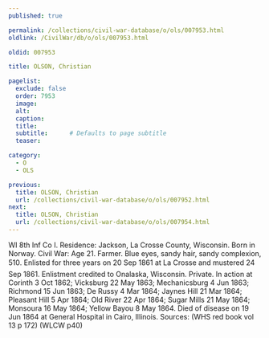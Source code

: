 ```yaml
---
published: true

permalink: /collections/civil-war-database/o/ols/007953.html
oldlink: /CivilWar/db/o/ols/007953.html

oldid: 007953

title: OLSON, Christian

pagelist:
  exclude: false
  order: 7953
  image: 
  alt:
  caption:
  title:
  subtitle:      # Defaults to page subtitle
  teaser:

category: 
  - O 
  - OLS

previous:
  title: OLSON, Christian
  url: /collections/civil-war-database/o/ols/007952.html  
next:
  title: OLSON, Christian
  url: /collections/civil-war-database/o/ols/007954.html   
---
```

WI 8th Inf Co I. Residence: Jackson, La Crosse County, Wisconsin. Born in Norway. Civil War: Age 21. Farmer. Blue eyes, sandy hair, sandy complexion, 5&#146;10&#148;. Enlisted for three years on 20 Sep 1861 at La Crosse and mustered 24 Sep 1861. Enlistment credited to Onalaska, Wisconsin. Private. In action at Corinth 3 Oct 1862; Vicksburg 22 May 1863; Mechanicsburg 4 Jun 1863; Richmond 15 Jun 1863; De Russy 4 Mar 1864; Jaynes Hill 21 Mar 1864; Pleasant Hill 5 Apr 1864; Old River 22 Apr 1864; Sugar Mills 21 May 1864; Monsoura 16 May 1864; Yellow Bayou 8 May 1864. Died of disease on 19 Jun 1864 at General Hospital in Cairo, Illinois. Sources: (WHS red book vol 13 p 172) (WLCW p40)